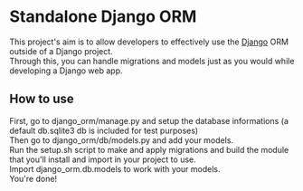 # Standalone Django ORM
This project's aim is to allow developers to effectively use the [Django](https://www.djangoproject.com/) ORM outside of a Django project.  
Through this, you can handle migrations and models just as you would while developing a Django web app.
## How to use 
First, go to django_orm/manage.py and setup the database informations (a default db.sqlite3 db is included for test purposes)  
Then go to django_orm/db/models.py and add your models.  
Run the setup.sh script to make and apply migrations and build the module that you'll install and import in your project to use.  
Import django_orm.db.models to work with your models.    
You're done!